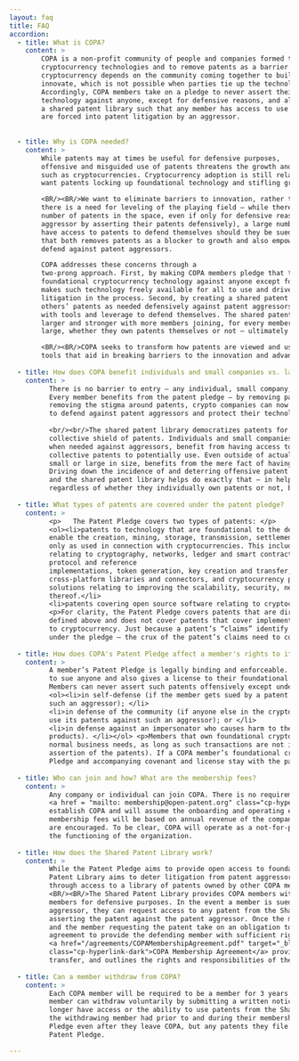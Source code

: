 ```yaml
---
layout: faq
title: FAQ
accordion:
  - title: What is COPA?
    content: >
        COPA is a non-profit community of people and companies formed to encourage the adoption and advancement of 
        cryptocurrency technologies and to remove patents as a barrier to growth and innovation. The success of 
        cryptocurrency depends on the community coming together to build and develop upon existing technologies to 
        innovate, which is not possible when parties tie up the technologies in patents and litigation. 
        Accordingly, COPA members take on a pledge to never assert their patents on foundational cryptocurrency 
        technology against anyone, except for defensive reasons, and also agree to pool their patents together in 
        a shared patent library such that any member has access to use another member’s patent defensively if they 
        are forced into patent litigation by an aggressor.
        
            
  - title: Why is COPA needed?
    content: >
        While patents may at times be useful for defensive purposes, 
        offensive and misguided use of patents threatens the growth and adoption of emerging technologies, 
        such as cryptocurrencies. Cryptocurrency adoption is still relatively at a nascent stage and we do not 
        want patents locking up foundational technology and stifling growth and adoption. Additionally, meritless or abusive litigation and threats require a joint communal response.

        <BR/><BR/>We want to eliminate barriers to innovation, rather than letting patents become one. Further, 
        there is a need for leveling of the playing field – while there are a few companies that hold a large 
        number of patents in the space, even if only for defensive reasons (i.e., to counter against a patent 
        aggressor by asserting their patents defensively), a large number of smaller companies and startups do not 
        have access to patents to defend themselves should they be sued by these aggressors. We need a solution 
        that both removes patents as a blocker to growth and also empowers the entire community to be able to 
        defend against patent aggressors.  

        COPA addresses these concerns through a 
        two-prong approach. First, by making COPA members pledge that they will never assert their patents on   
        foundational cryptocurrency technology against anyone except for defensive purposes, COPA effectively 
        makes such technology freely available for all to use and drives down the incidence and threat of patent 
        litigation in the process. Second, by creating a shared patent library that allows members to use each 
        others’ patents as needed defensively against patent aggressors, COPA empowers everyone in the community 
        with tools and leverage to defend themselves. The shared patent library operates as a shield, which gets 
        larger and stronger with more members joining, for every member – regardless of whether they are small or 
        large, whether they own patents themselves or not – ultimately benefiting the entire community.  

        <BR/><BR/>COPA seeks to transform how patents are viewed and used – from potentially disruptive weapons to 
        tools that aid in breaking barriers to the innovation and advancement of cryptocurrency technology.
        
  - title: How does COPA benefit individuals and small companies vs. larger companies?
    content: >
          There is no barrier to entry – any individual, small company, or large corporation can enroll as members. 
          Every member benefits from the patent pledge – by removing patents as an offensive threat, and consequently 
          removing the stigma around patents, crypto companies can now put patents to work to protect the community – 
          to defend against patent aggressors and protect their technology from patent trolls.
          
          <br/><br/>The shared patent library democratizes patents for everyone in the COPA membership by offering a 
          collective shield of patents. Individuals and small companies, that often lack access to patents to use defensively 
          when needed against aggressors, benefit from having access to a potentially large and strong set of COPA’s 
          collective patents to potentially use. Even outside of actually using the patents defensively, every member, 
          small or large in size, benefits from the mere fact of having access to the collective shield of patents. 
          Driving down the incidence of and deterring offensive patent litigation are fundamental objectives of COPA, 
          and the shared patent library helps do exactly that – in helping deter patent aggressors from suing the members, 
          regardless of whether they individually own patents or not, because of their ability to access patents from this collective shield.
          
  - title: What types of patents are covered under the patent pledge?
    content: >
          <p>	The Patent Pledge covers two types of patents: </p>
          <ol><li>patents to technology that are foundational to the development of cryptocurrency applications – that 
          enable the creation, mining, storage, transmission, settlement, integrity, or security of cryptocurrencies, but 
          only as used in connection with cryptocurrencies. This includes, as they apply to cryptocurrencies, any technology 
          relating to cryptography, networks, ledger and smart contract architectures and infrastructure, analytics,      
          protocol and reference 
          implementations, token generation, key creation and transfer, authentication, hot and cold storage infrastructure,
          cross-platform libraries and connectors, and cryptocurrency programming languages and platforms, and in general, 
          solutions relating to improving the scalability, security, network/computing efficiency, and transaction speed 
          thereof.</li>
          <li>patents covering open source software relating to cryptocurrency.</li></ol>
          <p>For clarity, the Patent Pledge covers patents that are directed to foundational cryptocurrency technology as
          defined above and does not cover patents that cover implementations or applications that only tangentially relate 
          to cryptocurrency. Just because a patent’s “claims” identify cryptocurrencies does not make it a patent covered 
          under the pledge – the crux of the patent’s claims need to cover foundational cryptocurrency technology.</p>  
          
  - title: How does COPA's Patent Pledge affect a member's rights to its own patents?
    content: >
          A member’s Patent Pledge is legally binding and enforceable. To meet this goal, every member covenants (i.e., legally declares) not 
          to sue anyone and also gives a license to their foundational cryptocurrency patents to anyone who develops cryptocurrency products. 
          Members can never assert such patents offensively except under a limited set of situations:
          <ol><li>in self-defense (if the member gets sued by a patent aggressor and the member wants to use its patents defensively against 
          such an aggressor); </li>
          <li>in defense of the community (if anyone else in the crypto community is attacked by a patent aggressor and the member wants to 
          use its patents against such an aggressor); or </li>
          <li>in defense against an impersonator who causes harm to the member’s customers (e.g., a copycat scammer of the member’s
          products). </li></ol> <p>Members that own foundational crypto patents can still license, sell, or otherwise use these patents for 
          normal business needs, as long as such transactions are not in violation of the patent pledge (i.e., not related to an offensive 
          assertion of the patents). If a COPA member’s foundational crypto patent is sold or if the COPA member is acquired, the Patent 
          Pledge and accompanying covenant and license stay with the patent.
  
  - title: Who can join and how? What are the membership fees?
    content: >
          Any company or individual can join COPA. There is no requirement that you own any patents to become a member. To join, reach out to 
          <a href = "mailto: membership@open-patent.org" class="cp-hyperlink-dark">membership@open-patent.org</a>.  Square helped 
          establish COPA and will assume the onboarding and operating expenses for the first year of operation. After the first year, 
          membership fees will be based on annual revenue of the company as detailed. Individual membership will be free, though donations 
          are encouraged. To be clear, COPA will operate as a not-for-profit 501(c)(6) and will only collect dues as necessary for 
          the functioning of the organization.
    
  - title: How does the Shared Patent Library work?
    content: >
          While the Patent Pledge aims to provide open access to foundational crypto patents for the community, the Shared 
          Patent Library aims to deter litigation from patent aggressors and empower COPA members with a defensive shield 
          through access to a library of patents owned by other COPA members.
          <BR/><BR/>The Shared Patent Library provides COPA members with access to foundational crypto patents of all other 
          members for defensive purposes. In the event a member is sued for infringement on a crypto patent by a patent 
          aggressor, they can request access to any patent from the Shared Patent Library to defend themselves by counter-
          asserting the patent against the patent aggressor. Once the member owning the requested patent agrees, that member 
          and the member requesting the patent take on an obligation to engage in good faith to enter into a separate 
          agreement to provide the defending member with sufficient rights to use the patent defensively.  Exhibit C of the 
          <a href="/agreements/COPAMembershipAgreement.pdf" target="_blank" 
          class="cp-hyperlink-dark">COPA Membership Agreement</a> provides details on the recommended mechanics for such a 
          transfer, and outlines the rights and responsibilities of the parties in this situation.
    
  - title: Can a member withdraw from COPA?
    content: >
          Each COPA member will be required to be a member for 3 years before becoming eligible to voluntarily withdraw. A 
          member can withdraw voluntarily by submitting a written notice to COPA. After a member withdraws, they will no 
          longer have access or the ability to use patents from the Shared Patent Library. Any foundational crypto patents 
          the withdrawing member had prior to and during their membership in COPA will continue to be subject to the Patent 
          Pledge even after they leave COPA, but any patents they file for after their withdrawal will not be subject to the 
          Patent Pledge.

---
```

